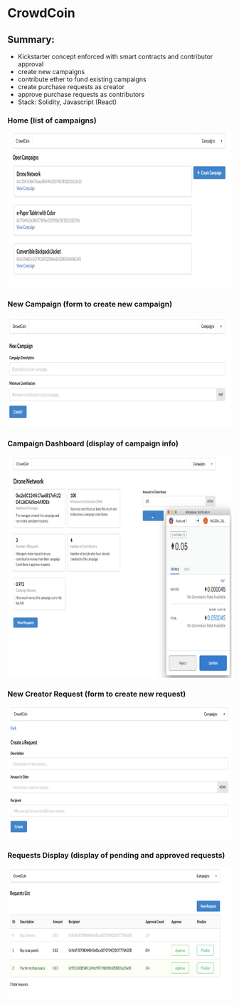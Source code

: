 # CrowdCoin

## Summary:
- Kickstarter concept enforced with smart contracts and contributor approval
- create new campaigns
- contribute ether to fund existing campaigns
- create purchase requests as creator
- approve purchase requests as contributors
- Stack: Solidity, Javascript (React)

### Home (list of campaigns)
<img src="https://raw.githubusercontent.com/ltchang2019/CrowdCoin/master/assets/home.png" width="8000" height="350" />
<br>

### New Campaign (form to create new campaign)
<img src="https://raw.githubusercontent.com/ltchang2019/CrowdCoin/master/assets/campaign_new.png" width="800" height="250" />
<br>

### Campaign Dashboard (display of campaign info)
<img src="https://raw.githubusercontent.com/ltchang2019/CrowdCoin/master/assets/campaign_home.png" width="800" height="500" />
<br>

### New Creator Request (form to create new request)
<img src="https://raw.githubusercontent.com/ltchang2019/CrowdCoin/master/assets/request_new.png" width="800" height="300" />
<br>

### Requests Display (display of pending and approved requests)
<img src="https://raw.githubusercontent.com/ltchang2019/CrowdCoin/master/assets/requests.png" width="800" height="300" />
<br>
